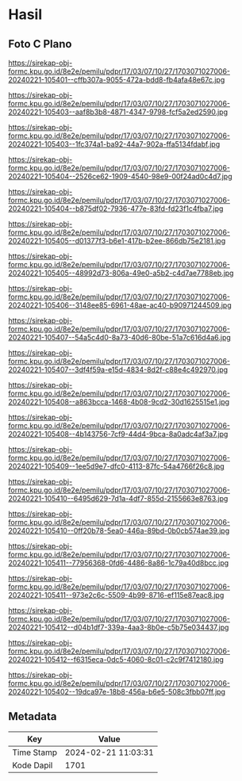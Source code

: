 # Hasil

## Foto C Plano

https://sirekap-obj-formc.kpu.go.id/8e2e/pemilu/pdpr/17/03/07/10/27/1703071027006-20240221-105401--cffb307a-9055-472a-bdd8-fb4afa48e67c.jpg

https://sirekap-obj-formc.kpu.go.id/8e2e/pemilu/pdpr/17/03/07/10/27/1703071027006-20240221-105403--aaf8b3b8-4871-4347-9798-fcf5a2ed2590.jpg

https://sirekap-obj-formc.kpu.go.id/8e2e/pemilu/pdpr/17/03/07/10/27/1703071027006-20240221-105403--1fc374a1-ba92-44a7-902a-ffa5134fdabf.jpg

https://sirekap-obj-formc.kpu.go.id/8e2e/pemilu/pdpr/17/03/07/10/27/1703071027006-20240221-105404--2526ce62-1909-4540-98e9-00f24ad0c4d7.jpg

https://sirekap-obj-formc.kpu.go.id/8e2e/pemilu/pdpr/17/03/07/10/27/1703071027006-20240221-105404--b875df02-7936-477e-83fd-fd23f1c4fba7.jpg

https://sirekap-obj-formc.kpu.go.id/8e2e/pemilu/pdpr/17/03/07/10/27/1703071027006-20240221-105405--d01377f3-b6e1-417b-b2ee-866db75e2181.jpg

https://sirekap-obj-formc.kpu.go.id/8e2e/pemilu/pdpr/17/03/07/10/27/1703071027006-20240221-105405--48992d73-806a-49e0-a5b2-c4d7ae7788eb.jpg

https://sirekap-obj-formc.kpu.go.id/8e2e/pemilu/pdpr/17/03/07/10/27/1703071027006-20240221-105406--3148ee85-6961-48ae-ac40-b90971244509.jpg

https://sirekap-obj-formc.kpu.go.id/8e2e/pemilu/pdpr/17/03/07/10/27/1703071027006-20240221-105407--54a5c4d0-8a73-40d6-80be-51a7c616d4a6.jpg

https://sirekap-obj-formc.kpu.go.id/8e2e/pemilu/pdpr/17/03/07/10/27/1703071027006-20240221-105407--3df4f59a-e15d-4834-8d2f-c88e4c492970.jpg

https://sirekap-obj-formc.kpu.go.id/8e2e/pemilu/pdpr/17/03/07/10/27/1703071027006-20240221-105408--a863bcca-1468-4b08-9cd2-30d1625515e1.jpg

https://sirekap-obj-formc.kpu.go.id/8e2e/pemilu/pdpr/17/03/07/10/27/1703071027006-20240221-105408--4b143756-7cf9-44d4-9bca-8a0adc4af3a7.jpg

https://sirekap-obj-formc.kpu.go.id/8e2e/pemilu/pdpr/17/03/07/10/27/1703071027006-20240221-105409--1ee5d9e7-dfc0-4113-87fc-54a4766f26c8.jpg

https://sirekap-obj-formc.kpu.go.id/8e2e/pemilu/pdpr/17/03/07/10/27/1703071027006-20240221-105410--6495d629-7d1a-4df7-855d-2155663e8763.jpg

https://sirekap-obj-formc.kpu.go.id/8e2e/pemilu/pdpr/17/03/07/10/27/1703071027006-20240221-105410--0ff20b78-5ea0-446a-89bd-0b0cb574ae39.jpg

https://sirekap-obj-formc.kpu.go.id/8e2e/pemilu/pdpr/17/03/07/10/27/1703071027006-20240221-105411--77956368-0fd6-4486-8a86-1c79a40d8bcc.jpg

https://sirekap-obj-formc.kpu.go.id/8e2e/pemilu/pdpr/17/03/07/10/27/1703071027006-20240221-105411--973e2c6c-5509-4b99-8716-ef115e87eac8.jpg

https://sirekap-obj-formc.kpu.go.id/8e2e/pemilu/pdpr/17/03/07/10/27/1703071027006-20240221-105412--d04b1df7-339a-4aa3-8b0e-c5b75e034437.jpg

https://sirekap-obj-formc.kpu.go.id/8e2e/pemilu/pdpr/17/03/07/10/27/1703071027006-20240221-105412--f6315eca-0dc5-4060-8c01-c2c9f7412180.jpg

https://sirekap-obj-formc.kpu.go.id/8e2e/pemilu/pdpr/17/03/07/10/27/1703071027006-20240221-105402--19dca97e-18b8-456a-b6e5-508c3fbb07ff.jpg


## Metadata

| Key        | Value               |
| ---------- | ------------------- |
| Time Stamp | 2024-02-21 11:03:31 |
| Kode Dapil | 1701                |



